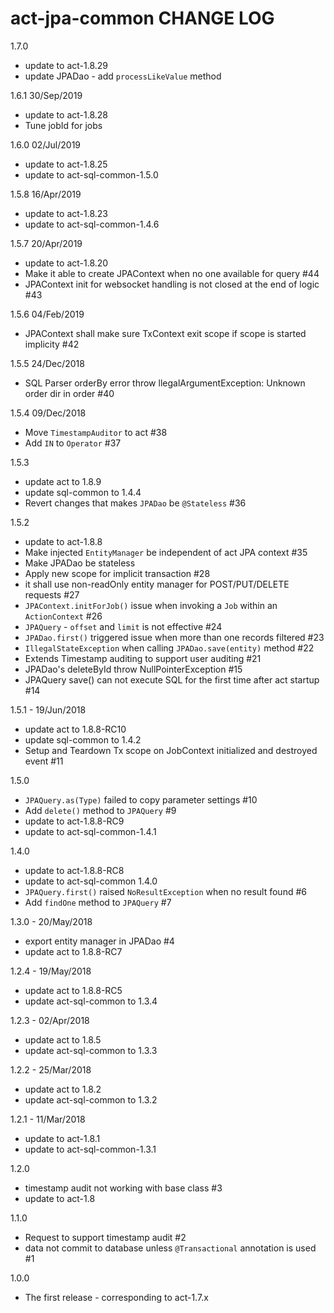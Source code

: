# act-jpa-common CHANGE LOG

1.7.0
* update to act-1.8.29
* update JPADao - add `processLikeValue` method

1.6.1 30/Sep/2019
* update to act-1.8.28
* Tune jobId for jobs

1.6.0 02/Jul/2019
* update to act-1.8.25
* update to act-sql-common-1.5.0

1.5.8 16/Apr/2019
* update to act-1.8.23
* update to act-sql-common-1.4.6

1.5.7 20/Apr/2019
* update to act-1.8.20
* Make it able to create JPAContext when no one available for query #44
* JPAContext init for websocket handling is not closed at the end of logic #43

1.5.6 04/Feb/2019
* JPAContext shall make sure TxContext exit scope if scope is started implicity #42

1.5.5 24/Dec/2018
* SQL Parser orderBy error throw llegalArgumentException: Unknown order dir in order #40

1.5.4 09/Dec/2018
* Move `TimestampAuditor` to act #38
* Add `IN` to `Operator` #37

1.5.3
* update act to 1.8.9
* update sql-common to 1.4.4
* Revert changes that makes `JPADao` be `@Stateless` #36

1.5.2
* update to act-1.8.8
* Make injected `EntityManager` be independent of act JPA context #35
* Make JPADao be stateless
* Apply new scope for implicit transaction #28
* it shall use non-readOnly entity manager for POST/PUT/DELETE requests #27
* `JPAContext.initForJob()` issue when invoking a `Job` within an `ActionContext` #26
* `JPAQuery` - `offset` and `limit` is not effective #24
* `JPADao.first()` triggered issue when more than one records filtered #23
* `IllegalStateException` when calling `JPADao.save(entity)` method #22
* Extends Timestamp auditing to support user auditing #21
* JPADao's deleteById throw NullPointerException #15
* JPAQuery save() can not execute SQL for the first time after act startup #14

1.5.1 - 19/Jun/2018
* update act to 1.8.8-RC10
* update sql-common to 1.4.2
* Setup and Teardown Tx scope on JobContext initialized and destroyed event #11

1.5.0
* `JPAQuery.as(Type)` failed to copy parameter settings #10
* Add `delete()` method to `JPAQuery` #9
* update to act-1.8.8-RC9
* update to act-sql-common-1.4.1

1.4.0
* update to act-1.8.8-RC8
* update to act-sql-common 1.4.0
* `JPAQuery.first()` raised `NoResultException` when no result found #6
* Add `findOne` method to `JPAQuery` #7

1.3.0 - 20/May/2018
* export entity manager in JPADao #4
* update act to 1.8.8-RC7

1.2.4 - 19/May/2018
* update act to 1.8.8-RC5
* update act-sql-common to 1.3.4

1.2.3 - 02/Apr/2018
* update act to 1.8.5
* update act-sql-common to 1.3.3

1.2.2 - 25/Mar/2018
* update act to 1.8.2
* update act-sql-common to 1.3.2

1.2.1 - 11/Mar/2018
* update to act-1.8.1
* update to act-sql-common-1.3.1

1.2.0
* timestamp audit not working with base class #3
* update to act-1.8

1.1.0
* Request to support timestamp audit #2
* data not commit to database unless `@Transactional` annotation is used #1

1.0.0
* The first release - corresponding to act-1.7.x

